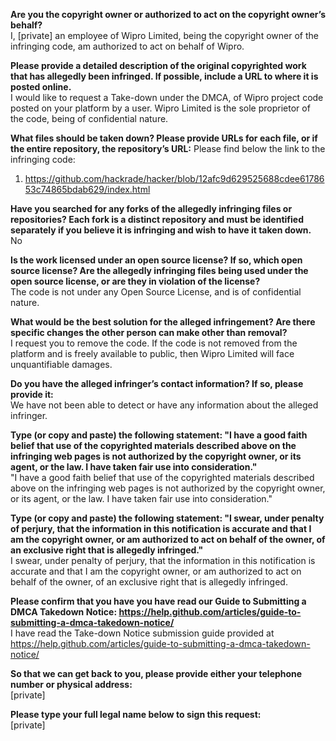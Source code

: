 **Are you the copyright owner or authorized to act on the copyright owner’s behalf?**  
I, [private] an employee of Wipro Limited, being the copyright owner of the infringing code, am authorized to act on behalf of Wipro.

**Please provide a detailed description of the original copyrighted work that has allegedly been infringed. If possible, include a URL to where it is posted online.**  
I would like to request a Take-down under the DMCA, of Wipro project code posted on your platform by a user. Wipro Limited is the sole proprietor of the code, being of confidential nature.

**What files should be taken down? Please provide URLs for each file, or if the entire repository, the repository’s URL:**
Please find below the link to the infringing code:  
1. https://github.com/hackrade/hacker/blob/12afc9d629525688cdee6178653c74865bdab629/index.html

**Have you searched for any forks of the allegedly infringing files or repositories? Each fork is a distinct repository and must be identified separately if you believe it is infringing and wish to have it taken down.**  
No

**Is the work licensed under an open source license? If so, which open source license? Are the allegedly infringing files being used under the open source license, or are they in violation of the license?**  
The code is not under any Open Source License, and is of confidential nature.

**What would be the best solution for the alleged infringement? Are there specific changes the other person can make other than removal?**  
I request you to remove the code. If the code is not removed from the platform and is freely available to public, then Wipro Limited will face unquantifiable damages.

**Do you have the alleged infringer’s contact information? If so, please provide it:**  
We have not been able to detect or have any information about the alleged infringer.

**Type (or copy and paste) the following statement: "I have a good faith belief that use of the copyrighted materials described above on the infringing web pages is not authorized by the copyright owner, or its agent, or the law. I have taken fair use into consideration."**  
"I have a good faith belief that use of the copyrighted materials described above on the infringing web pages is not authorized by the copyright owner, or its agent, or the law. I have taken fair use into consideration."

**Type (or copy and paste) the following statement: "I swear, under penalty of perjury, that the information in this notification is accurate and that I am the copyright owner, or am authorized to act on behalf of the owner, of an exclusive right that is allegedly infringed."**  
I swear, under penalty of perjury, that the information in this notification is accurate and that I am the copyright owner, or am authorized to act on behalf of the owner, of an exclusive right that is allegedly infringed.

**Please confirm that you have you have read our Guide to Submitting a DMCA Takedown Notice: https://help.github.com/articles/guide-to-submitting-a-dmca-takedown-notice/**  
I have read the Take-down Notice submission guide provided at https://help.github.com/articles/guide-to-submitting-a-dmca-takedown-notice/

**So that we can get back to you, please provide either your telephone number or physical address:**  
[private]

**Please type your full legal name below to sign this request:**  
[private]  
